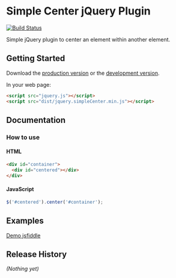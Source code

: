 # Simple Center jQuery Plugin

[![Build Status](https://travis-ci.org/jewelsjacobs/jquery.simpleCenter.png)](https://travis-ci.org/jewelsjacobs/jquery.simpleCenter)

Simple jQuery plugin to center an element within another element.

## Getting Started
Download the [production version][min] or the [development version][max].

[min]: https://raw.github.com/jewelsjacobs/jquery.simpleCenter/master/dist/jquery.simpleCenter.min.js
[max]: https://raw.github.com/jewelsjacobs/jquery.simpleCenter/master/dist/jquery.simpleCenter.js

In your web page:

```html
<script src="jquery.js"></script>
<script src="dist/jquery.simpleCenter.min.js"></script>
```

## Documentation

### How to use
#### HTML
```html
<div id="container">
  <div id="centered"></div>
</div>
```

#### JavaScript
```javascript
$('#centered').center('#container');
```

## Examples
[Demo jsfiddle](http://jsfiddle.net/jewelsjacobs/VaHLz/18/)

## Release History
_(Nothing yet)_
